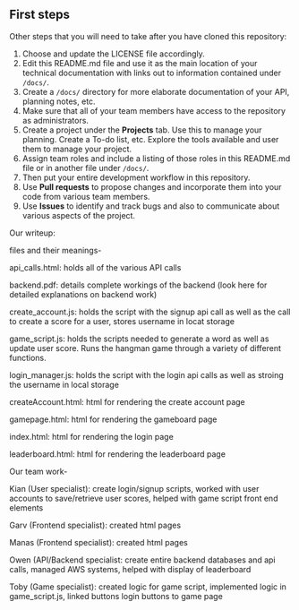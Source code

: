 ## First steps

Other steps that you will need to take after you have cloned this repository:

1. Choose and update the LICENSE file accordingly. 
2. Edit this README.md file and use it as the main location of your technical documentation with links out to information contained under `/docs/`.
3. Create a `/docs/` directory for more elaborate documentation of your API, planning notes, etc.
4. Make sure that all of your team members have access to the repository as administrators.
5. Create a project under the **Projects** tab. Use this to manage your planning. Create a To-do list, etc. Explore the tools available and user them to manage your project.
7. Assign team roles and include a listing of those roles in this README.md file or in another file under `/docs/`.
8. Then put your entire development workflow in this repository.
9. Use **Pull requests** to propose changes and incorporate them into your code from various team members. 
10. Use **Issues** to identify and track bugs and also to communicate about various aspects of the project.

Our writeup:

files and their meanings-

api_calls.html: holds all of the various API calls 

backend.pdf: details complete workings of the backend (look here for detailed explanations on backend work)

create_account.js: holds the script with the signup api call as well as the call to create a score for a user, stores username in locat storage

game_script.js: holds the scripts needed to generate a word as well as update user score. Runs the hangman game through a variety of different functions.

login_manager.js: holds the script with the login api calls as well as stroing the username in local storage

createAccount.html: html for rendering the create account page

gamepage.html: html for rendering the gameboard page

index.html: html for rendering the login page

leaderboard.html: html for rendering the leaderboard page



Our team work-

Kian (User specialist): create login/signup scripts, worked with user accounts to save/retrieve user scores, helped with game script front end elements

Garv (Frontend specialist): created html pages

Manas (Frontend specialist): created html pages

Owen (API/Backend specialist: create entire backend databases and api calls, managed AWS systems, helped with display of leaderboard

Toby (Game specialist): created logic for game script, implemented logic in game_script.js, linked buttons login buttons to game page


